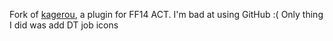 Fork of [kagerou](https://github.com/hibiyasleep/kagerou), a plugin for FF14 ACT. I'm bad at using GitHub :(
Only thing I did was add DT job icons
